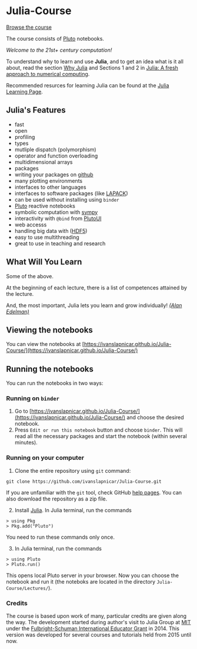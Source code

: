 # Julia-Course

[Browse the course](https://ivanslapnicar.github.io/Julia-Course/)

The course consists of [Pluto](https://github.com/fonsp/Pluto.jl) notebooks.

_Welcome to the 21st+  century computation!_

To understand why to learn and use __Julia__, and to get an idea what is
it all about, read the section
[Why Julia](https://github.com/stevengj/julia-mit/blob/master/README.md#why-julia)
and Sections 1 and 2 in [Julia: A fresh approach to numerical
computing](http://arxiv.org/pdf/1411.1607v2.pdf).

Recommended resurces for learning Julia can be found at the
[Julia Learning Page](http://julialang.org/learning/).

## Julia's Features

* fast
* open
* profiling
* types
* mutliple dispatch (polymorphism)
* operator and function overloading
* multidimensional arrays
* packages
* writing your packages on [github](https://github.com)
* many plotting environments
* interfaces to other languages
* interfaces to software packages (like [LAPACK](http://www.netlib.org/lapack))
* can be used without installing using `binder`
* [Pluto](https://github.com/fonsp/Pluto.jl) reactive notebooks
* symbolic computation with [sympy](http://sympy.org/en/index.html)
* interactivity with `@bind` from [PlutoUI](https://github.com/fonsp/PlutoUI.jl)
* web accesss
* handling big data with ([HDF5](http://www.hdfgroup.org/HDF5/))
* easy to use multithreading
* great to use in teaching and research

## What Will You Learn

Some of the above.

At the beginning of each lecture, there is a list of competences attained by the lecture.

And, the most important, Julia lets you learn and grow individually! [_(Alan Edelman)_](http://www-math.mit.edu/~edelman/index.php)

## Viewing the notebooks

You can view the notebooks at [https://ivanslapnicar.github.io/Julia-Course/](https://ivanslapnicar.github.io/Julia-Course/)

## Running the notebooks

You can run the notebooks in two ways:

### Running on `binder`

1. Go to [https://ivanslapnicar.github.io/Julia-Course/](https://ivanslapnicar.github.io/Julia-Course/) and choose the desired notebook.
2. Press `Edit or run this notebook` button and choose `binder`. This will read all the necessary packages and start the notebook (within several minutes).

### Running on your computer

1. Clone the entire repository using `git` command:
```
git clone https://github.com/ivanslapnicar/Julia-Course.git
```
If you are unfamiliar with the `git` tool, check GitHub [help pages](https://help.github.com/articles/set-up-git/). You can also download the repository as a zip file.

2. Install [Julia](https://julialang.org/downloads/). In Julia terminal, run the commands
```
> using Pkg
> Pkg.add("Pluto")
```
You need to run these commands only once.

3. In Julia terminal, run the commands
```
> using Pluto
> Pluto.run()
```
This opens local Pluto server in your browser. Now you can choose the notebook and run it
(the noteboks are located in the directory `Julia-Course/Lectures/`).

### Credits

The course is based upon work of many, particular credits are given along the way. The development started during author's visit to Julia Group at [MIT](http://www.mit./edu) under the [Fulbright-Schuman International Educator Grant](http://www.fulbrightschuman.eu/) in 2014.
This version was developed for several courses and tutorials held from 2015 until now.
